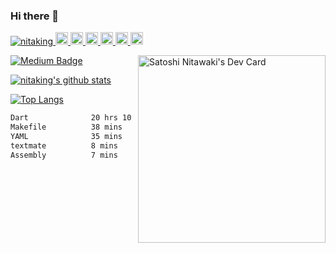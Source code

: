 ### Hi there 👋

<div align="left">
    <p align="left">
        <a href="https://github.com/nitaking/nitaking/">
            <img src="https://komarev.com/ghpvc/?username=nitaking" alt="nitaking" />
        </a>
        <a href="http://twitter.com/nitaking_">
            <img height="20" src="https://img.shields.io/twitter/follow/nitaking?label=Twitter&logo=twitter&style=flat" />
        </a>
        <a href="https://github.com/nitaking">
            <img height="20" src="https://img.shields.io/github/followers/nitaking?label=follow&logo=github&style=flat" />
        </a>
        <a href="https://www.reddit.com/user/nitaking_">
            <img height="20" src="https://img.shields.io/reddit/user-karma/combined/nitaking?label=Reddit&logo=reddit&style=flat" />
        </a>
        <a href="https://stackoverflow.com/users/8023331/nitaking">
            <img height="20" src="https://img.shields.io/stackexchange/stackoverflow/r/8023331?label=StackOverflow&logo=stack-overflow&style=flat" />
        </a>
        <a href="http://qiita.com/nitaking">
            <img height="20" src="https://qiita-badge.apiapi.app/s/nitaking/posts.svg" />
        </a>
    <//qiita.com/nitaking">
    <img height="20" src="https://qiita-badge.apiapi.app/s/nitaking/contributions.svg" />
    </a>
    </p>
        <a href="https://app.daily.dev/nitaking">
            <img src="https://github.com/nitaking/nitaking/blob/master/devcard.svg" width="300" alt="Satoshi Nitawaki's Dev Card" align="right"/>
        </a>
</div>

[![Medium Badge](https://img.shields.io/badge/-@sa.nitawaki-000000?style=flat&labelColor=000000&logo=Medium&link=https://medium.com/@sa.nitawaki)](https://medium.com/@sa.nitawaki)
    
[![nitaking's github stats](https://github-readme-stats.vercel.app/api?username=nitaking&count_private=true&show_icons=true)](https://github.com/anuraghazra/github-readme-stats)

[![Top Langs](https://github-readme-stats.vercel.app/api/top-langs/?username=nitaking&layout=compact)](https://github.com/nitaking/github-readme-stats)

<!--START_SECTION:waka-->

```txt
Dart              20 hrs 10 mins  ███████████████████████░░   91.66 %
Makefile          38 mins         ▓░░░░░░░░░░░░░░░░░░░░░░░░   02.94 %
YAML              35 mins         ▓░░░░░░░░░░░░░░░░░░░░░░░░   02.67 %
textmate          8 mins          ▒░░░░░░░░░░░░░░░░░░░░░░░░   00.67 %
Assembly          7 mins          ░░░░░░░░░░░░░░░░░░░░░░░░░   00.58 %
```

<!--END_SECTION:waka-->

<!--
**nitaking/nitaking** is a ✨ _special_ ✨ repository because its `README.md` (this file) appears on your GitHub profile.

Here are some ideas to get you started:

- 🔭 I’m currently working on ...
- 🌱 I’m currently learning ...
- 👯 I’m looking to collaborate on ...
- 🤔 I’m looking for help with ...
- 💬 Ask me about ...
- 📫 How to reach me: ...
- 😄 Pronouns: ...
- ⚡ Fun fact: ...
-->
